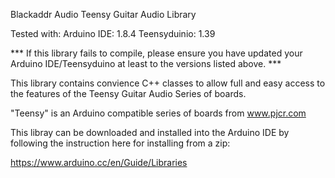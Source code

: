 Blackaddr Audio
Teensy Guitar Audio Library

Tested with:
Arduino IDE: 1.8.4
Teensyduinio: 1.39

*** If this library fails to compile, please ensure you have updated your Arduino IDE/Teensyduino at least to the versions listed above. ***

This library contains convience C++ classes to allow full and easy access to the features of the Teensy Guitar Audio Series of boards.

"Teensy" is an Arduino compatible series of boards from www.pjcr.com

This libray can be downloaded and installed into the Arduino IDE by following the instruction here for installing from a zip:

https://www.arduino.cc/en/Guide/Libraries



